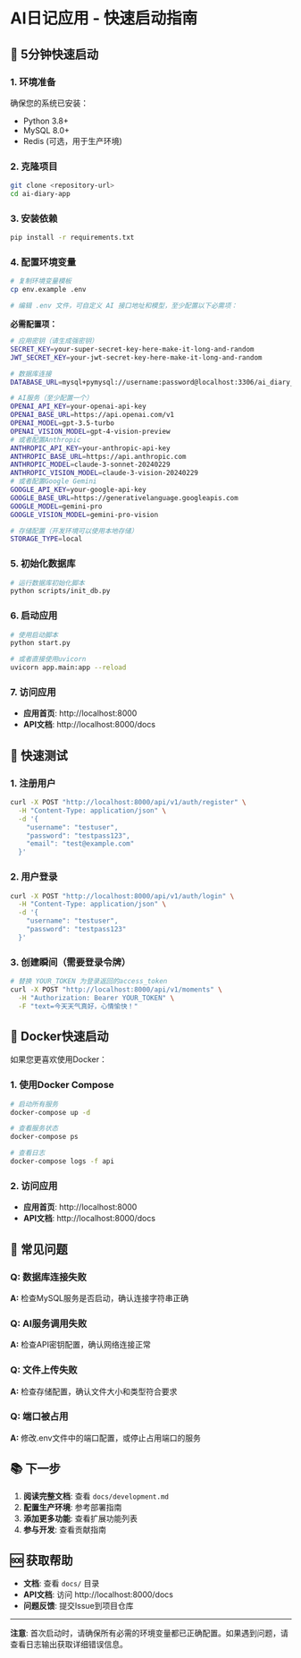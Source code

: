 # AI日记应用 - 快速启动指南

## 🚀 5分钟快速启动

### 1. 环境准备

确保您的系统已安装：
- Python 3.8+
- MySQL 8.0+
- Redis (可选，用于生产环境)

### 2. 克隆项目

```bash
git clone <repository-url>
cd ai-diary-app
```

### 3. 安装依赖

```bash
pip install -r requirements.txt
```

### 4. 配置环境变量

```bash
# 复制环境变量模板
cp env.example .env

# 编辑 .env 文件，可自定义 AI 接口地址和模型，至少配置以下必需项：
```

**必需配置项：**
```bash
# 应用密钥（请生成强密钥）
SECRET_KEY=your-super-secret-key-here-make-it-long-and-random
JWT_SECRET_KEY=your-jwt-secret-key-here-make-it-long-and-random

# 数据库连接
DATABASE_URL=mysql+pymysql://username:password@localhost:3306/ai_diary_db

# AI服务（至少配置一个）
OPENAI_API_KEY=your-openai-api-key
OPENAI_BASE_URL=https://api.openai.com/v1
OPENAI_MODEL=gpt-3.5-turbo
OPENAI_VISION_MODEL=gpt-4-vision-preview
# 或者配置Anthropic
ANTHROPIC_API_KEY=your-anthropic-api-key
ANTHROPIC_BASE_URL=https://api.anthropic.com
ANTHROPIC_MODEL=claude-3-sonnet-20240229
ANTHROPIC_VISION_MODEL=claude-3-vision-20240229
# 或者配置Google Gemini
GOOGLE_API_KEY=your-google-api-key
GOOGLE_BASE_URL=https://generativelanguage.googleapis.com
GOOGLE_MODEL=gemini-pro
GOOGLE_VISION_MODEL=gemini-pro-vision

# 存储配置（开发环境可以使用本地存储）
STORAGE_TYPE=local
```

### 5. 初始化数据库

```bash
# 运行数据库初始化脚本
python scripts/init_db.py
```

### 6. 启动应用

```bash
# 使用启动脚本
python start.py

# 或者直接使用uvicorn
uvicorn app.main:app --reload
```

### 7. 访问应用

- **应用首页**: http://localhost:8000
- **API文档**: http://localhost:8000/docs

## 📝 快速测试

### 1. 注册用户

```bash
curl -X POST "http://localhost:8000/api/v1/auth/register" \
  -H "Content-Type: application/json" \
  -d '{
    "username": "testuser",
    "password": "testpass123",
    "email": "test@example.com"
  }'
```

### 2. 用户登录

```bash
curl -X POST "http://localhost:8000/api/v1/auth/login" \
  -H "Content-Type: application/json" \
  -d '{
    "username": "testuser",
    "password": "testpass123"
  }'
```

### 3. 创建瞬间（需要登录令牌）

```bash
# 替换 YOUR_TOKEN 为登录返回的access_token
curl -X POST "http://localhost:8000/api/v1/moments" \
  -H "Authorization: Bearer YOUR_TOKEN" \
  -F "text=今天天气真好，心情愉快！"
```

## 🐳 Docker快速启动

如果您更喜欢使用Docker：

### 1. 使用Docker Compose

```bash
# 启动所有服务
docker-compose up -d

# 查看服务状态
docker-compose ps

# 查看日志
docker-compose logs -f api
```

### 2. 访问应用

- **应用首页**: http://localhost:8000
- **API文档**: http://localhost:8000/docs

## 🔧 常见问题

### Q: 数据库连接失败
**A:** 检查MySQL服务是否启动，确认连接字符串正确

### Q: AI服务调用失败
**A:** 检查API密钥配置，确认网络连接正常

### Q: 文件上传失败
**A:** 检查存储配置，确认文件大小和类型符合要求

### Q: 端口被占用
**A:** 修改.env文件中的端口配置，或停止占用端口的服务

## 📚 下一步

1. **阅读完整文档**: 查看 `docs/development.md`
2. **配置生产环境**: 参考部署指南
3. **添加更多功能**: 查看扩展功能列表
4. **参与开发**: 查看贡献指南

## 🆘 获取帮助

- **文档**: 查看 `docs/` 目录
- **API文档**: 访问 http://localhost:8000/docs
- **问题反馈**: 提交Issue到项目仓库

---

**注意**: 首次启动时，请确保所有必需的环境变量都已正确配置。如果遇到问题，请查看日志输出获取详细错误信息。 